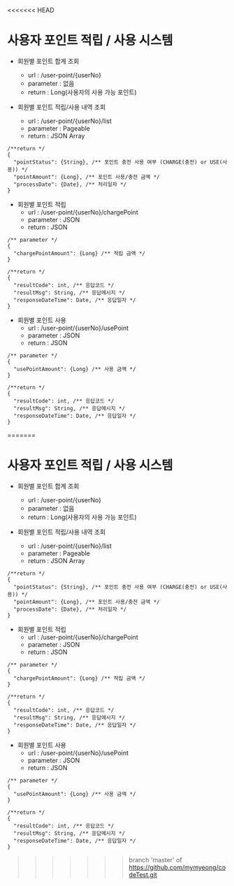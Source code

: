 <<<<<<< HEAD
# 사용자 포인트 적립 / 사용 시스템

+ 회원별 포인트 합계 조회  
    - url : /user-point/{userNo}
    - parameter : 없음
    - return : Long(사용자의 사용 가능 포인트)
    
     
+ 회원별 포인트 적립/사용 내역 조회
    - url : /user-point/{userNo}/list
    - parameter : Pageable
    - return : JSON Array
```jsonc
/**return */
{  
  "pointStatus": {String}, /** 포인트 충전 사용 여부 (CHARGE(충전) or USE(사용)) */
  "pointAmount": {Long}, /** 포인트 사용/충전 금액 */
  "processDate": {Date}, /** 처리일자 */
}
````
    
+ 회원별 포인트 적립
    - url : /user-point/{userNo}/chargePoint
    - parameter : JSON 
    - return : JSON
```jsonc
/** parameter */
{
  "chargePointAmount": {Long} /** 적립 금액 */
} 
```

```jsonc
/**return */
{
  "resultCode": int, /** 응답코드 */
  "resultMsg": String, /** 응답메시지 */
  "responseDateTime": Date, /** 응답일자 */
}
```
    
    
+ 회원별 포인트 사용
    - url : /user-point/{userNo}/usePoint
    - parameter : JSON 
    - return : JSON
```jsonc
/** parameter */
{
  "usePointAmount": {Long} /** 사용 금액 */
} 
```

```jsonc
/**return */
{
  "resultCode": int, /** 응답코드 */
  "resultMsg": String, /** 응답메시지 */
  "responseDateTime": Date, /** 응답일자 */
}
```

=======
# 사용자 포인트 적립 / 사용 시스템

+ 회원별 포인트 합계 조회  
    - url : /user-point/{userNo}
    - parameter : 없음
    - return : Long(사용자의 사용 가능 포인트)
    
     
+ 회원별 포인트 적립/사용 내역 조회
    - url : /user-point/{userNo}/list
    - parameter : Pageable
    - return : JSON Array
```jsonc
/**return */
{  
  "pointStatus": {String}, /** 포인트 충전 사용 여부 (CHARGE(충전) or USE(사용)) */
  "pointAmount": {Long}, /** 포인트 사용/충전 금액 */
  "processDate": {Date}, /** 처리일자 */
}
````
    
+ 회원별 포인트 적립
    - url : /user-point/{userNo}/chargePoint
    - parameter : JSON 
    - return : JSON
```jsonc
/** parameter */
{
  "chargePointAmount": {Long} /** 적립 금액 */
} 
```

```jsonc
/**return */
{
  "resultCode": int, /** 응답코드 */
  "resultMsg": String, /** 응답메시지 */
  "responseDateTime": Date, /** 응답일자 */
}
```
    
    
+ 회원별 포인트 사용
    - url : /user-point/{userNo}/usePoint
    - parameter : JSON 
    - return : JSON
```jsonc
/** parameter */
{
  "usePointAmount": {Long} /** 사용 금액 */
} 
```

```jsonc
/**return */
{
  "resultCode": int, /** 응답코드 */
  "resultMsg": String, /** 응답메시지 */
  "responseDateTime": Date, /** 응답일자 */
}
```
>>>>>>> branch 'master' of https://github.com/mymyeong/codeTest.git
